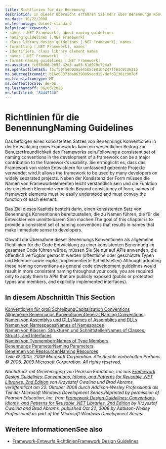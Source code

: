 ```yaml
---
title: Richtlinien für die Benennung
description: In dieser Übersicht erfahren Sie mehr über Benennungs Konventionen, die bei der Frameworkentwicklung verwendet werden. Wechseln Sie zu Artikeln, die Groß-und Kleinschreibung und andere Richtlinien betreffen.
ms.date: 10/22/2008
ms.technology: dotnet-standard
helpviewer_keywords:
- names [.NET Framework], about naming guidelines
- naming guidelines [.NET Framework]
- class library design guidelines [.NET Framework], names
- formatting [.NET Framework], names
- identifiers, class library element names
- names [.NET Framework]
- format naming guidelines [.NET Framework]
ms.assetid: fc076d66-9b5f-42d3-aa65-61d970c794a3
ms.openlocfilehash: fbcf5ef5eb02a5e45b5c981b4247ffe1c9c2631b
ms.sourcegitcommit: b16c00371ea06398859ecd157defc81301c9070f
ms.translationtype: MT
ms.contentlocale: de-DE
ms.lasthandoff: 06/05/2020
ms.locfileid: "84447146"
---
```

# <a name="naming-guidelines"></a><span data-ttu-id="2a512-104">Richtlinien für die Benennung</span><span class="sxs-lookup"><span data-stu-id="2a512-104">Naming Guidelines</span></span>
<span data-ttu-id="2a512-105">Das befolgen eines konsistenten Satzes von Benennungs Konventionen in der Entwicklung eines Frameworks kann ein wesentlicher Beitrag zur Benutzerfreundlichkeit des Frameworks sein.</span><span class="sxs-lookup"><span data-stu-id="2a512-105">Following a consistent set of naming conventions in the development of a framework can be a major contribution to the framework’s usability.</span></span> <span data-ttu-id="2a512-106">Sie ermöglicht es, dass das Framework von vielen Entwicklern für umfassend getrennte Projekte verwendet wird.</span><span class="sxs-lookup"><span data-stu-id="2a512-106">It allows the framework to be used by many developers on widely separated projects.</span></span> <span data-ttu-id="2a512-107">Neben der Konsistenz der Form müssen die Namen von Frameworkelementen leicht verständlich sein und die Funktion der einzelnen Elemente vermitteln.</span><span class="sxs-lookup"><span data-stu-id="2a512-107">Beyond consistency of form, names of framework elements must be easily understood and must convey the function of each element.</span></span>  
  
 <span data-ttu-id="2a512-108">Das Ziel dieses Kapitels besteht darin, einen konsistenten Satz von Benennungs Konventionen bereitzustellen, die zu Namen führen, die für die Entwickler von unmittelbarem Sinn machen.</span><span class="sxs-lookup"><span data-stu-id="2a512-108">The goal of this chapter is to provide a consistent set of naming conventions that results in names that make immediate sense to developers.</span></span>  
  
 <span data-ttu-id="2a512-109">Obwohl die Übernahme dieser Benennungs Konventionen als allgemeine Richtlinien für die Code Entwicklung zu einer konsistenten Benennung im gesamten Code führen würde, müssen Sie Sie nur auf APIs anwenden, die öffentlich verfügbar gemacht werden (öffentliche oder geschützte Typen und Member sowie explizit implementierte Schnittstellen).</span><span class="sxs-lookup"><span data-stu-id="2a512-109">Although adopting these naming conventions as general code development guidelines would result in more consistent naming throughout your code, you are required only to apply them to APIs that are publicly exposed (public or protected types and members, and explicitly implemented interfaces).</span></span>  
  
## <a name="in-this-section"></a><span data-ttu-id="2a512-110">In diesem Abschnitt</span><span class="sxs-lookup"><span data-stu-id="2a512-110">In This Section</span></span>  
 [<span data-ttu-id="2a512-111">Konventionen für groß Schreibung</span><span class="sxs-lookup"><span data-stu-id="2a512-111">Capitalization Conventions</span></span>](capitalization-conventions.md)  
 [<span data-ttu-id="2a512-112">Allgemeine Benennungs Konventionen</span><span class="sxs-lookup"><span data-stu-id="2a512-112">General Naming Conventions</span></span>](general-naming-conventions.md)  
 [<span data-ttu-id="2a512-113">Namen von Assemblys und DLLs</span><span class="sxs-lookup"><span data-stu-id="2a512-113">Names of Assemblies and DLLs</span></span>](names-of-assemblies-and-dlls.md)  
 [<span data-ttu-id="2a512-114">Namen von Namespaces</span><span class="sxs-lookup"><span data-stu-id="2a512-114">Names of Namespaces</span></span>](names-of-namespaces.md)  
 [<span data-ttu-id="2a512-115">Namen von Klassen, Strukturen und Schnittstellen</span><span class="sxs-lookup"><span data-stu-id="2a512-115">Names of Classes, Structs, and Interfaces</span></span>](names-of-classes-structs-and-interfaces.md)  
 [<span data-ttu-id="2a512-116">Namen von Typmembern</span><span class="sxs-lookup"><span data-stu-id="2a512-116">Names of Type Members</span></span>](names-of-type-members.md)  
 [<span data-ttu-id="2a512-117">Benennungs Parameter</span><span class="sxs-lookup"><span data-stu-id="2a512-117">Naming Parameters</span></span>](naming-parameters.md)  
 [<span data-ttu-id="2a512-118">Benennen von Ressourcen</span><span class="sxs-lookup"><span data-stu-id="2a512-118">Naming Resources</span></span>](naming-resources.md)  
 <span data-ttu-id="2a512-119">*Teile © 2005, 2009 Microsoft Corporation. Alle Rechte vorbehalten.*</span><span class="sxs-lookup"><span data-stu-id="2a512-119">*Portions © 2005, 2009 Microsoft Corporation. All rights reserved.*</span></span>  
  
 <span data-ttu-id="2a512-120">*Nachdruck mit Genehmigung von Pearson Education, Inc aus [Framework Design Guidelines: Conventions, Idioms, and Patterns for Reusable .NET Libraries, 2nd Edition](https://www.informit.com/store/framework-design-guidelines-conventions-idioms-and-9780321545619) von Krzysztof Cwalina und Brad Abrams, veröffentlicht am 22. Oktober 2008 durch Addison-Wesley Professional als Teil der Microsoft Windows Development Series.*</span><span class="sxs-lookup"><span data-stu-id="2a512-120">*Reprinted by permission of Pearson Education, Inc. from [Framework Design Guidelines: Conventions, Idioms, and Patterns for Reusable .NET Libraries, 2nd Edition](https://www.informit.com/store/framework-design-guidelines-conventions-idioms-and-9780321545619) by Krzysztof Cwalina and Brad Abrams, published Oct 22, 2008 by Addison-Wesley Professional as part of the Microsoft Windows Development Series.*</span></span>  
  
## <a name="see-also"></a><span data-ttu-id="2a512-121">Weitere Informationen</span><span class="sxs-lookup"><span data-stu-id="2a512-121">See also</span></span>

- [<span data-ttu-id="2a512-122">Framework-Entwurfs Richtlinien</span><span class="sxs-lookup"><span data-stu-id="2a512-122">Framework Design Guidelines</span></span>](index.md)
